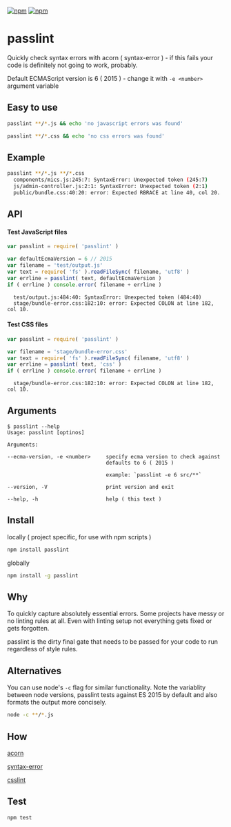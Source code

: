 [![npm](https://img.shields.io/npm/v/passlint.svg?maxAge=3600&style=flat-square)](https://www.npmjs.com/package/passlint)
[![npm](https://img.shields.io/npm/l/passlint.svg?maxAge=3600&style=flat-square)](https://github.com/talmobi/passlint/blob/master/LICENSE)

# passlint

Quickly check syntax errors with acorn ( syntax-error ) - if this fails your code is definitely not going to work, probably.

Default ECMAScript version is 6 ( 2015 ) - change it with `-e <number>` argument variable

## Easy to use
```bash
passlint **/*.js && echo 'no javascript errors was found'
```

```bash
passlint **/*.css && echo 'no css errors was found'
```

## Example
```bash
passlint **/*.js **/*.css
  components/mics.js:245:7: SyntaxError: Unexpected token (245:7)
  js/admin-controller.js:2:1: SyntaxError: Unexpected token (2:1)
  public/bundle.css:40:20: error: Expected RBRACE at line 40, col 20.
```

## API

#### Test JavaScript files
```javascript
var passlint = require( 'passlint' )

var defaultEcmaVersion = 6 // 2015
var filename = 'test/output.js'
var text = require( 'fs' ).readFileSync( filename, 'utf8' )
var errline = passlint( text, defaultEcmaVersion )
if ( errline ) console.error( filename + errline )
```
```
  test/output.js:484:40: SyntaxError: Unexpected token (484:40)
  stage/bundle-error.css:182:10: error: Expected COLON at line 182, col 10.
```

#### Test CSS files
```javascript
var passlint = require( 'passlint' )

var filename = 'stage/bundle-error.css'
var text = require( 'fs' ).readFileSync( filename, 'utf8' )
var errline = passlint( text, 'css' )
if ( errline ) console.error( filename + errline )
```
```
  stage/bundle-error.css:182:10: error: Expected COLON at line 182, col 10.
```

## Arguments
```
$ passlint --help
Usage: passlint [optinos]

Arguments:

--ecma-version, -e <number>     specify ecma version to check against
                                defaults to 6 ( 2015 )

                                example: `passlint -e 6 src/**`

--version, -V                   print version and exit

--help, -h                      help ( this text )
```

## Install

locally ( project specific, for use with npm scripts )
```bash
npm install passlint
```

globally
```bash
npm install -g passlint
```

## Why

To quickly capture absolutely essential errors. Some projects have messy or no linting rules at all.
Even with linting setup not everything gets fixed or gets forgotten.

passlint is the dirty final gate that needs to be passed for your code to run regardless of style rules.

## Alternatives

You can use node's `-c` flag for similar functionality.
Note the variablity between node versions, passlint tests against ES 2015 by default
and also formats the output more concisely.

```bash
node -c **/*.js
```

## How
[acorn](https://github.com/acornjs/acorn)

[syntax-error](https://github.com/browserify/syntax-error)

[csslint](https://github.com/CSSLint/csslint)

## Test
```
npm test
```
